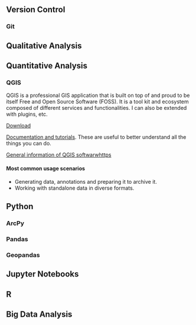 ## Version Control

### Git

## Qualitative Analysis

## Quantitative Analysis

### QGIS
QGIS is a professional GIS application that is built on top of and proud to be itself Free and Open Source Software (FOSS).
It is a tool kit and ecosystem composed of different services and functionalities. I can also be extended with plugins, etc.

[Download](https://qgis.org/en/site/index.html)

[Documentation and tutorials](https://www.qgistutorials.com/en/index.html). These are useful to better understand all the things you can do.

[General information of QGIS softwarwhttps](//en.wikipedia.org/wiki/QGIS)

#### Most common usage scenarios
- Generating data, annotations and preparing it to archive it.
- Working with standalone data in diverse formats.

## Python
### ArcPy
### Pandas
### Geopandas

## Jupyter Notebooks

## R

## Big Data Analysis
